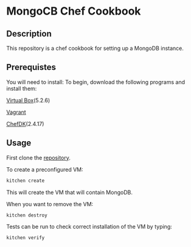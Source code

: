 # MongoCB Chef Cookbook

## Description
This repository is a chef cookbook for setting up a MongoDB instance.

## Prerequistes
You will need to install:
To begin, download the following programs and install them:

[Virtual Box](https://www.virtualbox.org/wiki/Downloads)(5.2.6)

[Vagrant](https://www.vagrantup.com/downloads.html)

[ChefDK](https://downloads.chef.io/chefdk)(2.4.17)

## Usage

First clone the [repository](https://github.com/HirakN/CookbookDB).

To create a preconfigured VM:

```bash
kitchen create
```
This will create the VM that will contain MongoDB.

When you want to remove the VM:

```bash
kitchen destroy
```

Tests can be run to check correct installation of the VM by typing:

```bash
kitchen verify
```

